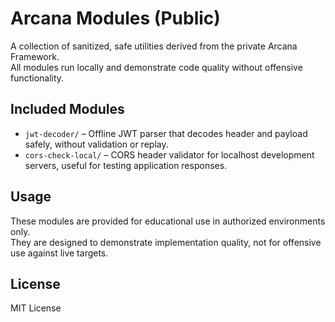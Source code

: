 # Arcana Modules (Public)

A collection of sanitized, safe utilities derived from the private Arcana Framework.  
All modules run locally and demonstrate code quality without offensive functionality.

## Included Modules
- `jwt-decoder/` – Offline JWT parser that decodes header and payload safely, without validation or replay.
- `cors-check-local/` – CORS header validator for localhost development servers, useful for testing application responses.

## Usage
These modules are provided for educational use in authorized environments only.  
They are designed to demonstrate implementation quality, not for offensive use against live targets.

## License
MIT License
